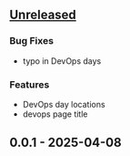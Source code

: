 <a name="unreleased"></a>
## [Unreleased]

### Bug Fixes
- typo in DevOps days

### Features
- DevOps day locations
- devops page title


<a name="0.0.1"></a>
## 0.0.1 - 2025-04-08

[Unreleased]: https://github.com/GregoireRobert/devops/compare/0.0.1...HEAD
